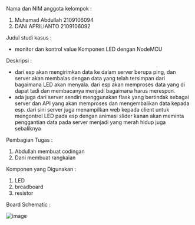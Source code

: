 Nama dan NIM anggota kelompok :
1. Muhamad Abdullah 2109106094
2. DANI APRILIANTO 2109106092

Judul studi kasus :
   
- monitor dan kontrol value Komponen LED dengan NodeMCU
   
Deskripsi :
   - dari esp akan mengirimkan data ke dalam server berupa ping, dan server akan membalas dengan data yang telah tersimpan dari bagaimana LED akan menyala. dari esp akan memproses data yang di dapat tadi dan membacanya menjadi bagaimana harus merespon.
   - ada juga dari server sendiri menggunakan flask yang bertindak sebagai server dan API yang akan memproses dan mengembalikan data kepada esp. dari sini server juga menampilkan web kepada client untuk mengontrol LED pada esp dengan animasi slider kanan akan meminta penggantian data pada server menjadi yang merah hidup juga sebaliknya
   
Pembagian Tugas : 
1. Abdullah membuat codingan
2. Dani membuat rangkaian

Komponen yang Digunakan :
1. LED
2. breadboard
3. resistor
   
Board Schematic :

![image](https://github.com/AexonJP/Praktikum-IOT/assets/92908255/64c0843e-5436-4f3d-8e92-e3ae19f08e34)
